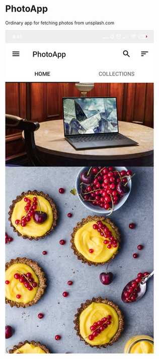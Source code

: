 # PhotoApp
Ordinary app for fetching photos from unsplash.com 

![alt text](https://github.com/BelyakovLeonid/PhotoApp/blob/master/1.jpg?raw=true)
